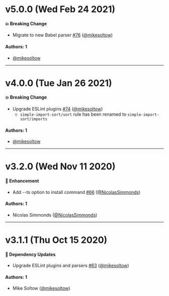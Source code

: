 # v5.0.0 (Wed Feb 24 2021)

#### 💥 Breaking Change

- Migrate to new Babel parser [#76](https://github.com/repaygithub/ui-tools/pull/76) ([@mikesoltow](https://github.com/mikesoltow))

#### Authors: 1

- [@mikesoltow](https://github.com/mikesoltow)

---

# v4.0.0 (Tue Jan 26 2021)

#### 💥 Breaking Change

- Upgrade ESLint plugins [#74](https://github.com/repaygithub/ui-tools/pull/74) ([@mikesoltow](https://github.com/mikesoltow))
  - `simple-import-sort/sort` rule has been renamed to `simple-import-sort/imports`

#### Authors: 1

- [@mikesoltow](https://github.com/mikesoltow)

---

# v3.2.0 (Wed Nov 11 2020)

#### 🚀 Enhancement

- Add --ts option to install command [#66](https://github.com/repaygithub/ui-tools/pull/66)
([@NicolasSimmonds](https://github.com/NicolasSimmonds))

#### Authors: 1

- Nicolas Simmonds ([@NicolasSimmonds](https://github.com/NicolasSimmonds))

---

# v3.1.1 (Thu Oct 15 2020)

#### 🔩 Dependency Updates

- Upgrade ESLint plugins and parsers [#63](https://github.com/repaygithub/ui-tools/pull/63)
([@mikesoltow](https://github.com/mikesoltow))

#### Authors: 1

- Mike Soltow ([@mikesoltow](https://github.com/mikesoltow))
